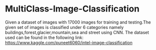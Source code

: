 # MultiClass-Image-Classification
Given a dataset of images with 17000 images for training and testing.The given set of images is classified under 6 categories namely buildings,forest,glacier,mountain,sea and street using CNN.
The dataset used can be found in the following link:
https://www.kaggle.com/puneet6060/intel-image-classification
